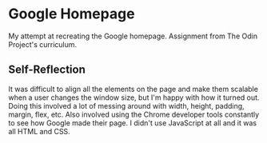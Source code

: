 # Google Homepage

My attempt at recreating the Google homepage. Assignment from The Odin Project's curriculum.

## Self-Reflection

It was difficult to align all the elements on the page and make them scalable when a user changes the window size, but I'm happy with how it turned out. Doing this involved a lot of messing around with width, height, padding, margin, flex, etc. Also involved using the Chrome developer tools constantly to see how Google made their page. I didn't use JavaScript at all and it was all HTML and CSS.
